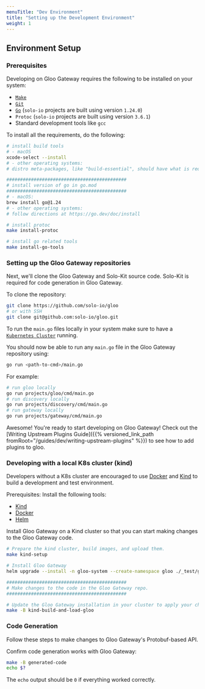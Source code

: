 ```yaml
---
menuTitle: "Dev Environment"
title: "Setting up the Development Environment"
weight: 1
---
```


## Environment Setup

### Prerequisites

Developing on Gloo Gateway requires the following to be installed on your system:

- [`Make`](https://www.gnu.org/software/make/)
- [`Git`](https://git-scm.com/)
- [`Go`](https://golang.org/) (`solo-io` projects are built using version `1.24.0`)
- `Protoc` (`solo-io` projects are built using version `3.6.1`)
- Standard development tools like `gcc`

To install all the requirements, do the following:
```bash
# install build tools
# - macOS
xcode-select --install
# - other operating systems:
# distro meta-packages, like "build-essential", should have what is required

############################################
# install version of go in go.mod
############################################
# - macOS:
brew install go@1.24
# - other operating systems:
# follow directions at https://go.dev/doc/install

# install protoc
make install-protoc

# install go related tools
make install-go-tools
```

### Setting up the Gloo Gateway repositories

Next, we'll clone the Gloo Gateway and Solo-Kit source code. Solo-Kit is required for code generation in Gloo Gateway. 

To clone the repository:
```bash
git clone https://github.com/solo-io/gloo
# or with SSH
git clone git@github.com:solo-io/gloo.git
```

To run the `main.go` files locally in your system make sure to have a [`Kubernetes Cluster`](https://kubernetes.io/docs/setup/) running.

You should now be able to run any `main.go` file in the Gloo Gateway repository using:

```bash
go run <path-to-cmd>/main.go
```

For example:
```bash
# run gloo locally
go run projects/gloo/cmd/main.go
# run discovery locally
go run projects/discovery/cmd/main.go
# run gateway locally
go run projects/gateway/cmd/main.go
```

Awesome! You're ready to start developing on Gloo Gateway! Check out the [Writing Upstream Plugins Guide]({{% versioned_link_path fromRoot="/guides/dev/writing-upstream-plugins" %}}) to see how to add plugins to gloo.

### Developing with a local K8s cluster (kind)

Developers without a K8s cluster are encouraged to use [Docker](https://docs.docker.com) and [Kind](https://kind.sigs.k8s.io) to build a development and test environment. 

Prerequisites:
Install the following tools: 
* [Kind](https://kind.sigs.k8s.io/docs/user/quick-start/#installation)
* [Docker](https://docs.docker.com/install/)
* [Helm](https://github.com/helm/helm)

Install Gloo Gateway on a Kind cluster so that you can start making changes to the Gloo Gateway code. 
```bash
# Prepare the kind cluster, build images, and upload them.
make kind-setup

# Install Gloo Gateway
helm upgrade --install -n gloo-system --create-namespace gloo ./_test/gloo-1.0.1-dev.tgz --values ./test/kubernetes/e2e/tests/manifests/common-recommendations.yaml

############################################
# Make changes to the code in the Gloo Gateway repo. 
############################################

# Update the Gloo Gateway installation in your cluster to apply your changes
make -B kind-build-and-load-gloo
```

### Code Generation

Follow these steps to make changes to Gloo Gateway's Protobuf-based API.

Confirm code generation works with Gloo Gateway:
```bash
make -B generated-code
echo $?
```

The `echo` output should be `0` if everything worked correctly.

